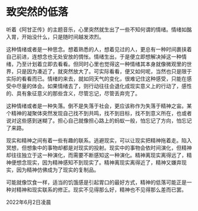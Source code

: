 # 致突然的低落

听着《阿甘正传》的主题音乐，心里突然就生出了一些不知何谓的情绪。情绪如酩入胃，开始没什么，只是随时间越发浓烈。  

这种情绪或者是一种思念。想着熟悉的人，想着见过的人，更总有一种时间裹挟着自己前进，连想念也无处安放的惆怅。情绪生出，于是便立即想解决掉这一种情绪，乃至计划着立即去看看。但同时心里也觉得这一种情绪其本身就像微观里的世界，只是因为凑近了，就突然放大了。可实际看看，便又如何呢，当然也只是限于实际的看看而已。情绪的来去，就如同天气的变化，很难记住这种感受，只能在感受中尽量的体会。如果情绪去了，则行动往往会退化成现实意义上的行动了，感性的、具有象征意义的那些含义，尽管忘记，尽管丢弃完了。  

这种情绪或者是一种失落。倒不是失落于社会，更应该称作为失落于精神之宙。某个精神的凝聚体突然发现自己找不到共鸣，找不到目标，找不到意义所在，也或者说对这些感到迷糊了。担心自己就像担心路上的蚂蚁一般，怕忘记了方向，怕忘记了来路。

现实和精神之间有着一些有趣的联系。逃避现实，可以让现实把精神拖着走。陷入冥想，但想象中的事物却都是对现实的投射。现实中的事物会依时间演化，但精神却往往独立于这一种演化，而需要不断感知这一种演化。精神离现实离得远了，精神便想念现实，因为精神感知不到现实了。精神离现实离得近了，精神又嫌弃现实，因为精神仿佛成为了现实的复制品。  

可能就像饮食一样，适当的饥饿感是引起胃口的最好方式，精神的低落可能正是一种对精神和现实联系的修正。现实不见得那么好，精神也不见得那么差而已罢。  

2022年6月2日凌晨